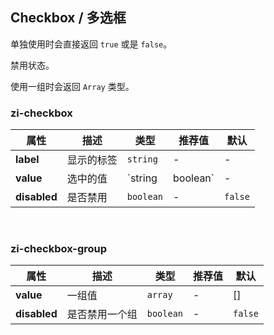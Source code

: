 ## Checkbox / 多选框

<ex-code name="ex-checkbox-basic"/>

单独使用时会直接返回 <code>true</code> 或是 <code>false</code>。

</ex-code>

<ex-code name="ex-checkbox-disabled"/>

禁用状态。

</ex-code>

<ex-code name="ex-checkbox-group"/>

使用一组时会返回 <code>Array</code> 类型。

</ex-code>

<ex-footer edit-link="https://github.com/zeit-ui/vue/edit/master/docs/en-us/components/checkbox.md">

<h3> zi-checkbox </h3>

| 属性 | 描述 | 类型 | 推荐值 | 默认
| ---------- | ---------- | ---- |  -------------- | ------ |
| **label** | 显示的标签 | `string` | - | - |
| **value** | 选中的值 | `string | boolean` | - | false |
| **disabled** | 是否禁用  | `boolean` | - | `false` |

<br/>
<h3> zi-checkbox-group </h3>

| 属性 | 描述 | 类型 | 推荐值 | 默认
| ---------- | ---------- | ---- |  -------------- | ------ |
| **value** | 一组值 | `array` | - | [] |
| **disabled** | 是否禁用一个组  | `boolean` | - | `false` |

</ex-footer>

